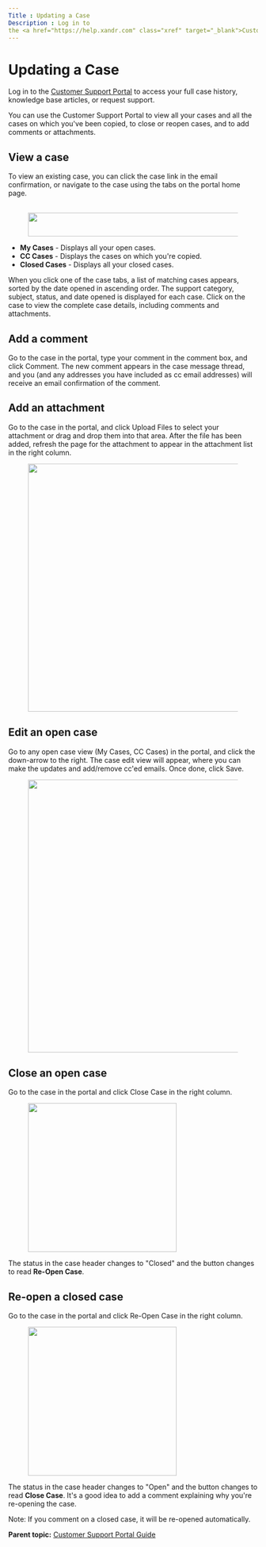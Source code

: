 ```yaml
---
Title : Updating a Case
Description : Log in to
the <a href="https://help.xandr.com" class="xref" target="_blank">Customer
---
```



# Updating a Case



Log in to
the <a href="https://help.xandr.com" class="xref" target="_blank">Customer
Support Portal</a> to access your full case history, knowledge base
articles, or request support.

You can use the Customer Support Portal to view all your cases and all
the cases on which you've been copied, to close or reopen cases, and to
add comments or attachments.



## View a case

To view an existing case, you can click the case link in the email
confirmation, or navigate to the case using the tabs on the portal home
page.

<figure class="fig fignone">
<p><br />
<img src="../images/xcs/xcs9.png" class="image" width="500"
height="48" /></p>
</figure>



- **My Cases** - Displays all your open cases.
- **CC Cases** - Displays the cases on which you're copied.
- **Closed Cases** - Displays all your closed cases.



When you click one of the case tabs, a list of matching cases appears,
sorted by the date opened in ascending order. The support category,
subject, status, and date opened is displayed for each case. Click on
the case to view the complete case details, including comments and
attachments.





## Add a comment

Go to the case in the portal, type your comment in the comment box, and
click Comment. The new comment appears
in the case message thread, and you (and any addresses you have included
as cc email addresses) will receive an email confirmation of the
comment.





## Add an attachment

Go to the case in the portal, and click Upload Files to select your
attachment or drag and drop them into that area. After the file has been
added, refresh the page for the attachment to appear in the attachment
list in the right column.

<figure class="fig fignone">
<p><img src="../images/xcs/xcs10.png" class="image" width="500" /></p>
</figure>





## Edit an open case

Go to any open case view (My Cases, CC Cases) in the portal, and click
the down-arrow to the right. The case edit view will appear, where you
can make the updates and add/remove cc'ed emails. Once done, click
Save.

<figure class="fig fignone">
<p><img src="../images/xcs/xcs11.png" class="image" width="550" /></p>
</figure>





## Close an open case

Go to the case in the portal and click Close
Case in the right column. 

<figure class="fig fignone">
<p><img src="../images/xcs/xcs12.png" class="image" width="300" /></p>
</figure>

The status in the case header changes to "Closed" and the button changes
to read **Re-Open Case**.





## Re-open a closed case

Go to the case in the portal and click
Re-Open Case in the right column.

<figure class="fig fignone">
<p><img src="../images/xcs/xcs13.png" class="image" width="300" /></p>
</figure>

The status in the case header changes to "Open" and the button changes
to read **Close Case**. It's a good idea to add a comment explaining why
you're re-opening the case.  





Note: If you comment on a closed case,
it will be re-opened automatically.









<div class="familylinks">

<div class="parentlink">

**Parent topic:**
<a href="../topics/xcs-customer-support-portal-guide.html"
class="link">Customer Support Portal Guide</a>






